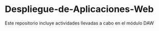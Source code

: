 # Despliegue-de-Aplicaciones-Web
Este repositorio incluye actividades llevadas a cabo en el módulo DAW

